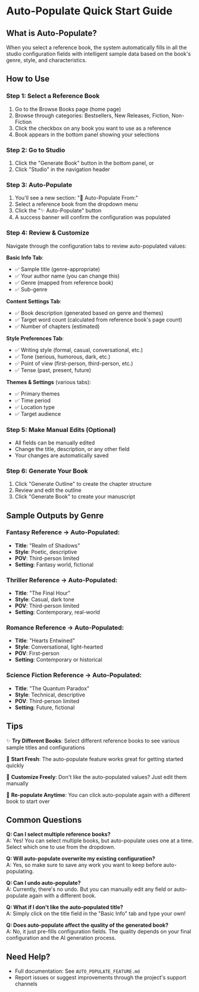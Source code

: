 # Auto-Populate Quick Start Guide

## What is Auto-Populate?

When you select a reference book, the system automatically fills in all the studio configuration fields with intelligent sample data based on the book's genre, style, and characteristics.

## How to Use

### Step 1: Select a Reference Book
1. Go to the Browse Books page (home page)
2. Browse through categories: Bestsellers, New Releases, Fiction, Non-Fiction
3. Click the checkbox on any book you want to use as a reference
4. Book appears in the bottom panel showing your selections

### Step 2: Go to Studio
1. Click the "Generate Book" button in the bottom panel, or
2. Click "Studio" in the navigation header

### Step 3: Auto-Populate
1. You'll see a new section: "🎯 Auto-Populate From:"
2. Select a reference book from the dropdown menu
3. Click the "✨ Auto-Populate" button
4. A success banner will confirm the configuration was populated

### Step 4: Review & Customize
Navigate through the configuration tabs to review auto-populated values:

**Basic Info Tab**:
- ✅ Sample title (genre-appropriate)
- ✅ Your author name (you can change this)
- ✅ Genre (mapped from reference book)
- ✅ Sub-genre

**Content Settings Tab**:
- ✅ Book description (generated based on genre and themes)
- ✅ Target word count (calculated from reference book's page count)
- ✅ Number of chapters (estimated)

**Style Preferences Tab**:
- ✅ Writing style (formal, casual, conversational, etc.)
- ✅ Tone (serious, humorous, dark, etc.)
- ✅ Point of view (first-person, third-person, etc.)
- ✅ Tense (past, present, future)

**Themes & Settings** (various tabs):
- ✅ Primary themes
- ✅ Time period
- ✅ Location type
- ✅ Target audience

### Step 5: Make Manual Edits (Optional)
- All fields can be manually edited
- Change the title, description, or any other field
- Your changes are automatically saved

### Step 6: Generate Your Book
1. Click "Generate Outline" to create the chapter structure
2. Review and edit the outline
3. Click "Generate Book" to create your manuscript

## Sample Outputs by Genre

### Fantasy Reference → Auto-Populated:
- **Title**: "Realm of Shadows"
- **Style**: Poetic, descriptive
- **POV**: Third-person limited
- **Setting**: Fantasy world, fictional

### Thriller Reference → Auto-Populated:
- **Title**: "The Final Hour"
- **Style**: Casual, dark tone
- **POV**: Third-person limited
- **Setting**: Contemporary, real-world

### Romance Reference → Auto-Populated:
- **Title**: "Hearts Entwined"
- **Style**: Conversational, light-hearted
- **POV**: First-person
- **Setting**: Contemporary or historical

### Science Fiction Reference → Auto-Populated:
- **Title**: "The Quantum Paradox"
- **Style**: Technical, descriptive
- **POV**: Third-person limited
- **Setting**: Future, fictional

## Tips

✨ **Try Different Books**: Select different reference books to see various sample titles and configurations

📝 **Start Fresh**: The auto-populate feature works great for getting started quickly

🎨 **Customize Freely**: Don't like the auto-populated values? Just edit them manually

🔄 **Re-populate Anytime**: You can click auto-populate again with a different book to start over

## Common Questions

**Q: Can I select multiple reference books?**  
A: Yes! You can select multiple books, but auto-populate uses one at a time. Select which one to use from the dropdown.

**Q: Will auto-populate overwrite my existing configuration?**  
A: Yes, so make sure to save any work you want to keep before auto-populating.

**Q: Can I undo auto-populate?**  
A: Currently, there's no undo. But you can manually edit any field or auto-populate again with a different book.

**Q: What if I don't like the auto-populated title?**  
A: Simply click on the title field in the "Basic Info" tab and type your own!

**Q: Does auto-populate affect the quality of the generated book?**  
A: No, it just pre-fills configuration fields. The quality depends on your final configuration and the AI generation process.

## Need Help?

- Full documentation: See `AUTO_POPULATE_FEATURE.md`
- Report issues or suggest improvements through the project's support channels

